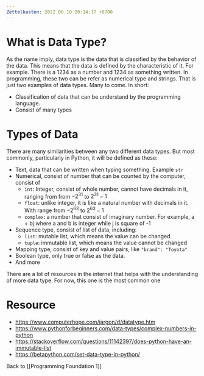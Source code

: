 ```yaml
---
Zettelkasten: 2022.06.10 20:14:17 +0700
---
```


# What is Data Type?
As the name imply, data type is the data that is classified by the behavior of the data. This means that the data is defined by the characteristic of it. For example. There is a 1234 as a number and 1234 as something written. In programming, these two can be refer as numerical type and strings. That is just two examples of data types. Many to come.
In short:
* Classification of data that can be understand by the programming language.
* Consist of many types

# Types of Data
There are many similarities between any two different data types. But most commonly, particularly in Python, it will be defined as these:
* Text, data that can be written when typing something. Example `str`
* Numerical, consist of number that can be counted by the computer, consist of
	* `int`: Integer, consist of whole number, cannot have decimals in it, ranging from from $-2^{31}$ to $2^{31}-1$
	* `float`: unlike integer, it is like a natural number with decimals in it. With range from $-2^{63}$ to $2^{63}-1$
	* `complex`: a number that consist of imaginary number. For example, a + bj where a and b is integer while j is square of -1
* Sequence type, consist of list of data, including:
	* `list`: mutable list, which means the value can be changed.
	* `tuple`: immutable list, which means the value cannot be changed
* Mapping type, consist of key and value pairs, like `"brand": "Toyota"`
* Boolean type, only true or false as the data.
* And more

There are a lot of resources in the internet that helps with the understanding of more data type. For now, this one is the most common one

# Resource
* https://www.computerhope.com/jargon/d/datatype.htm
* https://www.pythonforbeginners.com/data-types/complex-numbers-in-python
* https://stackoverflow.com/questions/11142397/does-python-have-an-immutable-list
* https://betapython.com/set-data-type-in-python/

Back to [[Programming Foundation 1]]